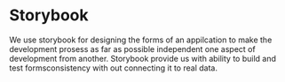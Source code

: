 # Storybook

We use storybook for designing the forms of an appilcation to make the development prosess as far as possible independent one aspect of development from another. Storybook provide us with ability to build and test formsconsistency with out connecting it to real data.
